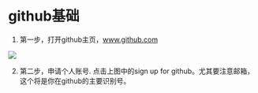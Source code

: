# github基础
1. 第一步，打开github主页，www.github.com
    <center>
  <img src="https://raw.githubusercontent.com/kingsone995/kingsone995.github.io/master/stepbystep/first.png" > 
</center>
   
2. 第二步，申请个人账号.
   点击上图中的sign up for github。尤其要注意邮箱，这个将是你在github的主要识别号。
